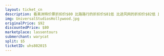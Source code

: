 ```yaml
---
layout: ticket_cn
description: 看美洲特价票折扣价$80 比路路行的折扣价$81低 比途风网的折扣价$82低 比走四方的折扣价$83低 比官网的原价$92低
img: UniversalStudiosHollywood.jpg
originalPrice: $92
discountedPrice: $80
marketplace: lassentours
submerchant: warycat
split: $5
ticketID: uhs802015
---
```


